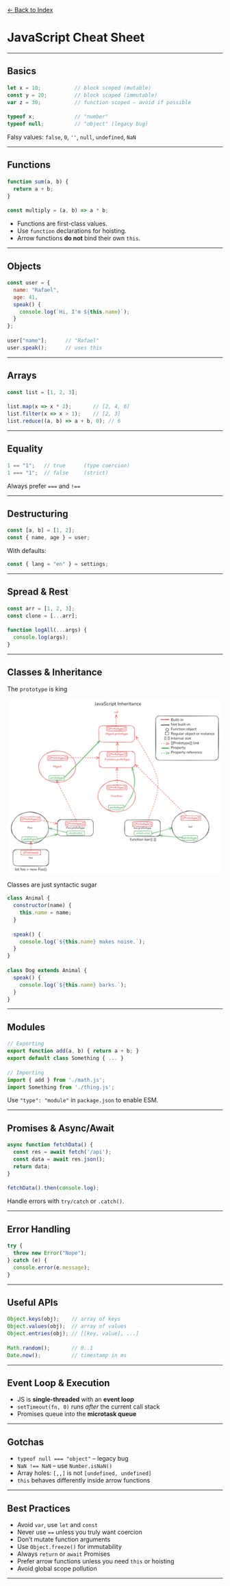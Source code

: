 [← Back to Index](../index.md)

# JavaScript Cheat Sheet

---

## Basics

```js
let x = 10;           // block scoped (mutable)
const y = 20;         // block scoped (immutable)
var z = 30;           // function scoped — avoid if possible

typeof x;             // "number"
typeof null;          // "object" (legacy bug)
```

Falsy values: `false`, `0`, `''`, `null`, `undefined`, `NaN`

---

## Functions

```js
function sum(a, b) {
  return a + b;
}

const multiply = (a, b) => a * b;
```

- Functions are first-class values.
- Use `function` declarations for hoisting.
- Arrow functions **do not** bind their own `this`.

---

## Objects

```js
const user = {
  name: "Rafael",
  age: 41,
  speak() {
    console.log(`Hi, I'm ${this.name}`);
  }
};

user["name"];      // "Rafael"
user.speak();      // uses this
```

---

## Arrays

```js
const list = [1, 2, 3];

list.map(x => x * 2);       // [2, 4, 6]
list.filter(x => x > 1);    // [2, 3]
list.reduce((a, b) => a + b, 0); // 6
```

---

## Equality

```js
1 == "1";   // true      (type coercion)
1 === "1";  // false     (strict)
```

Always prefer `===` and `!==`

---

## Destructuring

```js
const [a, b] = [1, 2];
const { name, age } = user;
```

With defaults:

```js
const { lang = "en" } = settings;
```

---

## Spread & Rest

```js
const arr = [1, 2, 3];
const clone = [...arr];

function logAll(...args) {
  console.log(args);
}
```

---

## Classes & Inheritance

The `prototype` is king

![img.png](img/js-prototype-model.png)

Classes are just syntactic sugar

```js
class Animal {
  constructor(name) {
    this.name = name;
  }

  speak() {
    console.log(`${this.name} makes noise.`);
  }
}

class Dog extends Animal {
  speak() {
    console.log(`${this.name} barks.`);
  }
}
```

---

## Modules

```js
// Exporting
export function add(a, b) { return a + b; }
export default class Something { ... }

// Importing
import { add } from './math.js';
import Something from './thing.js';
```

Use `"type": "module"` in `package.json` to enable ESM.

---

## Promises & Async/Await

```js
async function fetchData() {
  const res = await fetch('/api');
  const data = await res.json();
  return data;
}

fetchData().then(console.log);
```

Handle errors with `try/catch` or `.catch()`.

---

## Error Handling

```js
try {
  throw new Error("Nope");
} catch (e) {
  console.error(e.message);
}
```

---

## Useful APIs

```js
Object.keys(obj);    // array of keys
Object.values(obj);  // array of values
Object.entries(obj); // [[key, value], ...]

Math.random();       // 0..1
Date.now();          // timestamp in ms
```

---

## Event Loop & Execution

- JS is **single-threaded** with an **event loop**
- `setTimeout(fn, 0)` runs *after* the current call stack
- Promises queue into the **microtask queue**

---

## Gotchas

- `typeof null === "object"` – legacy bug
- `NaN !== NaN` – use `Number.isNaN()`
- Array holes: `[,,]` is not `[undefined, undefined]`
- `this` behaves differently inside arrow functions

---

## Best Practices

- Avoid `var`, use `let` and `const`
- Never use `==` unless you truly want coercion
- Don’t mutate function arguments
- Use `Object.freeze()` for immutability
- Always `return` or `await` Promises
- Prefer arrow functions unless you need `this` or hoisting
- Avoid global scope pollution

---